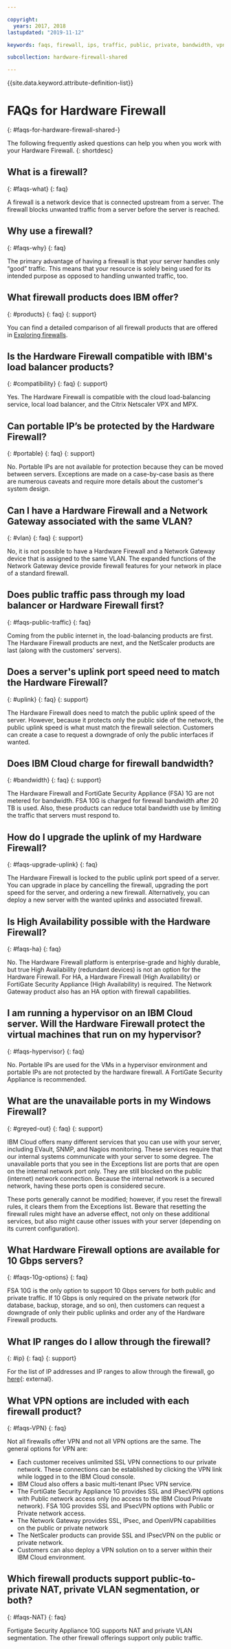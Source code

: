 ```yaml
---

copyright:
  years: 2017, 2018
lastupdated: "2019-11-12"

keywords: faqs, firewall, ips, traffic, public, private, bandwidth, vpn, nat

subcollection: hardware-firewall-shared

---
```


{{site.data.keyword.attribute-definition-list}}

# FAQs for Hardware Firewall
{: #faqs-for-hardware-firewall-shared-}

The following frequently asked questions can help you when you work with your Hardware Firewall.
{: shortdesc}

## What is a firewall?
{: #faqs-what}
{: faq}

A firewall is a network device that is connected upstream from a server. The firewall blocks unwanted traffic from a server before the server is reached.

## Why use a firewall?
{: #faqs-why}
{: faq}

The primary advantage of having a firewall is that your server handles only “good” traffic. This means that your resource is solely being used for its intended purpose as opposed to handling unwanted traffic, too.

## What firewall products does IBM offer?
{: #products}
{: faq}
{: support}

You can find a detailed comparison of all firewall products that are offered in [Exploring firewalls](/docs/fortigate-10g?topic=fortigate-10g-exploring-firewalls).

## Is the Hardware Firewall compatible with IBM's load balancer products?
{: #compatibility}
{: faq}
{: support}

Yes. The Hardware Firewall is compatible with the cloud load-balancing service, local load balancer, and the Citrix Netscaler VPX and MPX.

## Can portable IP’s be protected by the Hardware Firewall?
{: #portable}
{: faq}
{: support}

No. Portable IPs are not available for protection because they can be moved between servers. Exceptions are made on a case-by-case basis as there are numerous caveats and require more details about the customer's system design.

## Can I have a Hardware Firewall and a Network Gateway associated with the same VLAN?
{: #vlan}
{: faq}
{: support}

No, it is not possible to have a Hardware Firewall and a Network Gateway device that is assigned to the same VLAN. The expanded functions of the Network Gateway device provide firewall features for your network in place of a standard firewall.

## Does public traffic pass through my load balancer or Hardware Firewall first?
{: #faqs-public-traffic}
{: faq}

Coming from the public internet in, the load-balancing products are first. The Hardware Firewall products are next, and the NetScaler products are last (along with the customers' servers).

## Does a server's uplink port speed need to match the Hardware Firewall?
{: #uplink}
{: faq}
{: support}

The Hardware Firewall does need to match the public uplink speed of the server. However, because it protects only the public side of the network, the public uplink speed is what must match the firewall selection. Customers can create a case to request a downgrade of only the public interfaces if wanted.

## Does IBM Cloud charge for firewall bandwidth?
{: #bandwidth}
{: faq}
{: support}

The Hardware Firewall and FortiGate Security Appliance (FSA) 1G are not metered for bandwidth. FSA 10G is charged for firewall bandwidth after 20 TB is used. Also, these products can reduce total bandwidth use by limiting the traffic that servers must respond to.

## How do I upgrade the uplink of my Hardware Firewall?
{: #faqs-upgrade-uplink}
{: faq}

The Hardware Firewall is locked to the public uplink port speed of a server. You can upgrade in place by cancelling the firewall, upgrading the port speed for the server, and ordering a new firewall. Alternatively, you can deploy a new server with the wanted uplinks and associated firewall.

## Is High Availability possible with the Hardware Firewall?
{: #faqs-ha}
{: faq}

No. The Hardware Firewall platform is enterprise-grade and highly durable, but true High Availability (redundant devices) is not an option for the Hardware Firewall. For HA, a Hardware Firewall (High Availability) or FortiGate Security Appliance (High Availability) is required. The Network Gateway product also has an HA option with firewall capabilities.

## I am running a hypervisor on an IBM Cloud server. Will the Hardware Firewall protect the virtual machines that run on my hypervisor?
{: #faqs-hypervisor}
{: faq}

No. Portable IPs are used for the VMs in a hypervisor environment and portable IPs are not protected by the hardware firewall. A FortiGate Security Appliance is recommended.

## What are the unavailable ports in my Windows Firewall?
{: #greyed-out}
{: faq}
{: support}

IBM Cloud offers many different services that you can use with your server, including EVault, SNMP, and Nagios monitoring. These services require that our internal systems communicate with your server to some degree. The unavailable ports that you see in the Exceptions list are ports that are open on the internal network port only. They are still blocked on the public (internet) network connection. Because the internal network is a secured network, having these ports open is considered secure.

These ports generally cannot be modified; however, if you reset the firewall rules, it clears them from the Exceptions list. Beware that resetting the firewall rules might have an adverse effect, not only on these additional services, but also might cause other issues with your server (depending on its current configuration).

## What Hardware Firewall options are available for 10 Gbps servers?
{: #faqs-10g-options}
{: faq}

FSA 10G is the only option to support 10 Gbps servers for both public and private traffic. If 10 Gbps is only required on the private network (for database, backup, storage, and so on), then customers can request a downgrade of only their public uplinks and order any of the Hardware Firewall products.

## What IP ranges do I allow through the firewall?
{: #ip}
{: faq}
{: support}

For the list of IP addresses and IP ranges to allow through the firewall, go [here](/docs/hardware-firewall-shared?topic=hardware-firewall-shared-ibm-cloud-ip-ranges){: external}.

## What VPN options are included with each firewall product?
{: #faqs-VPN}
{: faq}

Not all firewalls offer VPN and not all VPN options are the same. The general options for VPN are:

* Each customer receives unlimited SSL VPN connections to our private network. These connections can be established by clicking the VPN link while logged in to the IBM Cloud console.
* IBM Cloud also offers a basic multi-tenant IPsec VPN service.
* The FortiGate Security Appliance 1G provides SSL and IPsecVPN options with Public network access only (no access to the IBM Cloud Private network). FSA 10G provides SSL and IPsecVPN options with Public or Private network access.
* The Network Gateway provides SSL, IPsec, and OpenVPN capabilities on the public or private network
* The NetScaler products can provide SSL and IPsecVPN on the public or private network.
* Customers can also deploy a VPN solution on to a server within their IBM Cloud environment.

## Which firewall products support public-to-private NAT, private VLAN segmentation, or both?
{: #faqs-NAT}
{: faq}

Fortigate Security Appliance 10G supports NAT and private VLAN segmentation. The other firewall offerings support only public traffic.
